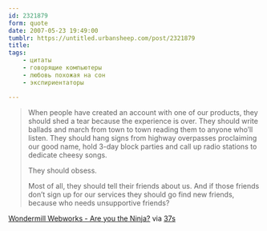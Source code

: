 ```yaml
---
id: 2321879
form: quote
date: 2007-05-23 19:49:00
tumblr: https://untitled.urbansheep.com/post/2321879
title: 
tags:
    - цитаты
    - говорящие компьютеры
    - любовь похожая на сон
    - экспириентаторы

---
```


<blockquote>
<p>When people have created an account with one of our products, they should shed a tear because the experience is over. They should write ballads and march from town to town reading them to anyone who&rsquo;ll listen. They should hang signs from highway overpasses proclaiming our good name, hold 3-day block parties and call up radio stations to dedicate cheesy songs.</p>

<p>They should obsess.</p>
<p>Most of all, they should tell their friends about us. And if those friends don&rsquo;t sign up for our services they should go find new friends, because who needs unsupportive friends?</p>
</blockquote>

<a href="http://www.wondermill.com/usability_ninja.html">Wondermill Webworks - Are you the Ninja?</a> via <a href="http://www.37signals.com/svn/posts/428-on-writing-sorbs-wondermill-banzai-de-bug-think-like-a-chef-oprah-speak">37s</a>
